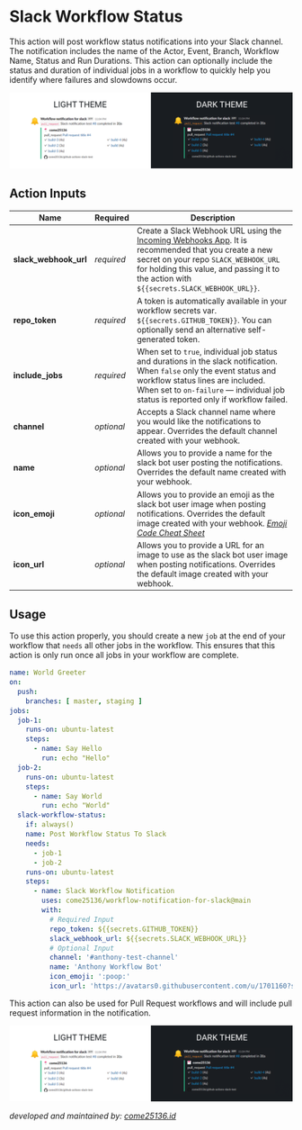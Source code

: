 # Slack Workflow Status
This action will post workflow status notifications into your Slack channel. The notification includes the name of the Actor, Event, Branch, Workflow Name, Status and Run Durations. This action can optionally include the status and duration of individual jobs in a workflow to quickly help you identify where failures and slowdowns occur.

<img src="./docs/images/example-pr.png" title="Slack Pull Request Example">

## Action Inputs

| Name | Required | Description |
| ---- | -------- | ----------- |
| **slack_webhook_url** | _required_ | Create a Slack Webhook URL using the [Incoming Webhooks App](https://slack.com/apps/A0F7XDUAZ-incoming-webhooks?next_id=0). It is recommended that you create a new secret on your repo `SLACK_WEBHOOK_URL` for holding this value, and passing it to the action with `${{secrets.SLACK_WEBHOOK_URL}}`.
| **repo_token** | _required_ | A token is automatically available in your workflow secrets var. `${{secrets.GITHUB_TOKEN}}`. You can optionally send an alternative self-generated token.
| **include_jobs** | _required_ | When set to `true`, individual job status and durations in the slack notification. When `false` only the event status and workflow status lines are included. When set to `on-failure` — individual job status is reported only if workflow failed.
| **channel** | _optional_ | Accepts a Slack channel name where you would like the notifications to appear. Overrides the default channel created with your webhook.
| **name** | _optional_ | Allows you to provide a name for the slack bot user posting the notifications. Overrides the default name created with your webhook.
| **icon_emoji** | _optional_ | Allows you to provide an emoji as the slack bot user image when posting notifications. Overrides the default image created with your webhook. _[Emoji Code Cheat Sheet](https://www.webfx.com/tools/emoji-cheat-sheet/)_
| **icon_url** | _optional_ | Allows you to provide a URL for an image to use as the slack bot user image when posting notifications. Overrides the default image created with your webhook.


## Usage
To use this action properly, you should create a new `job` at the end of your workflow that `needs` all other jobs in the workflow. This ensures that this action is only run once all jobs in your workflow are complete.

```yaml
name: World Greeter
on:
  push:
    branches: [ master, staging ]
jobs:
  job-1:
    runs-on: ubuntu-latest
    steps:
      - name: Say Hello
        run: echo "Hello"
  job-2:
    runs-on: ubuntu-latest
    steps:
      - name: Say World
        run: echo "World"
  slack-workflow-status:
    if: always()
    name: Post Workflow Status To Slack
    needs:
      - job-1
      - job-2
    runs-on: ubuntu-latest
    steps:
      - name: Slack Workflow Notification
        uses: come25136/workflow-notification-for-slack@main
        with:
          # Required Input
          repo_token: ${{secrets.GITHUB_TOKEN}}
          slack_webhook_url: ${{secrets.SLACK_WEBHOOK_URL}}
          # Optional Input
          channel: '#anthony-test-channel'
          name: 'Anthony Workflow Bot'
          icon_emoji: ':poop:'
          icon_url: 'https://avatars0.githubusercontent.com/u/1701160?s=96&v=4'
```

This action can also be used for Pull Request workflows and will include pull request information in the notification.

<img src="./docs/images/example-pr.png" title="Slack Pull Request Example">


_developed and maintained by: [come25136.id](https://come25136.id)_
